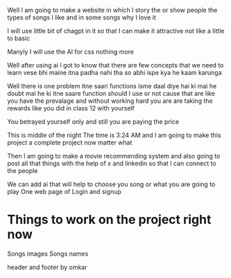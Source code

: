 Well I am going to make a website in which I story the or show people the types of songs I like and in some songs why I love it 

I will use little bit of chagpt in it so that I can make it attractive not like a little to basic 

Manyly I will use the AI for css nothing more

Well after using ai I got to know that there are few concepts that we need to learn 
vese bhi maine itna padha nahi tha so abhi ispe kya he kaam karunga 

Well there is one problem itne saari functions isme daal diye hai ki mai he doubt mai he ki itne saare function should I use or not cause that are like you have the prevalage and without working hard you are are taking the rewards like you did in class 12 with yourself 

You betrayed yourself only and still you are paying the price

This is middle of the night 
The time is 3:24 AM and I am going to make this project a complete project now matter what 

Then I am going to make a movie recommending system and also going to post all that things with the help of x and linkedin so that I can connect to the people 

We can add ai that will help to choose you song or what you are going to play 
One web page of Login and signup

# Things to work on the project right now 

Songs images 
Songs names 

header and footer by omkar 

